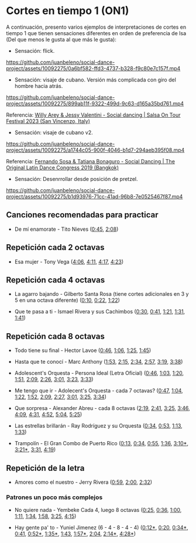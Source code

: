# Cortes en tiempo 1 (ON1)

A continuación, presento varios ejemplos de interpretaciones de cortes en tiempo 1 que tienen sensaciones diferentes en orden de preferencia de Isa (Del que menos le gusta al que más le gusta):


- Sensación: flick.

https://github.com/juanbeleno/social-dance-project/assets/10092275/0a6bf582-ffd3-4737-b328-f9c80e7c157f.mp4


- Sensación: visaje de cubano. Versión  más complicada con giro del hombre hacia atrás.

https://github.com/juanbeleno/social-dance-project/assets/10092275/899ab11f-9322-499d-9c63-d165a35bd761.mp4

Referencia: [Willy Arey & Jessy Valentini - Social dancing | Salsa On Tour Festival 2023 (San Vincenzo, Italy)](https://youtu.be/cARF65rnDu8?si=IW-2k-QMNNFyXbJy&t=85)

- Sensación: visaje de cubano v2.

https://github.com/juanbeleno/social-dance-project/assets/10092275/a1744c05-900f-4046-b1d7-294aeb395f08.mp4

Referencia: [Fernando Sosa & Tatiana Bonaguro - Social Dancing | The Original Latin Dance Congress 2019 (Bangkok)](https://youtu.be/hCpS5V_Bnkg?si=yoqadkJ8EHp6dmj6&t=209)

- Sensación: Desenrrollar desde posición de pretzel.

https://github.com/juanbeleno/social-dance-project/assets/10092275/b1d93976-71cc-41ad-96b8-7e0525467f87.mp4


## Canciones recomendadas para practicar

- De mí enamorate - Tito Nieves ([0:45](https://youtu.be/7WHf2OjagQ4?t=45), [2:08](https://youtu.be/7WHf2OjagQ4?t=128))

## Repetición cada 2 octavas

- Esa mujer - Tony Vega ([4:06](https://youtu.be/j7mZM4kOk94?si=NMQr7jVd0TjWVXbd&t=246), [4:11](https://youtu.be/j7mZM4kOk94?si=hecSVo3vsGoIto1N&t=251), [4:17](https://youtu.be/j7mZM4kOk94?si=P_8XR6doFWl_yPZi&t=257), [4:23](https://youtu.be/j7mZM4kOk94?si=g6R7rDTIFwZZ_pHe&t=263))


## Repetición cada 4 octavas

- La agarro bajando - Gilberto Santa Rosa (tiene cortes adicionales en 3 y 5 en una octava diferente) ([0:10](https://youtu.be/xWDsNex_VKA?si=t5bpa19q12fIdJIq&t=10), [0:22](https://youtu.be/xWDsNex_VKA?si=zBlqDt9r9xceV04c&t=22), [1:22](https://youtu.be/xWDsNex_VKA?si=YWGF-bMvkDTHYZeV&t=82))

- Que te pasa a ti - Ismael Rivera y sus Cachimbos ([0:30](https://youtu.be/DQP6EB2o-pA?si=2yuH_yiQ9-U-zF-X&t=30), [0:41](https://youtu.be/DQP6EB2o-pA?si=8q2xmk6WB-SQudwC&t=41), [1:21](https://youtu.be/DQP6EB2o-pA?si=g_Hy6c9sy_UQmQZp&t=81), [1:31](https://youtu.be/DQP6EB2o-pA?si=G7YRLmCO3XlMBJlN&t=91), [1:41](https://youtu.be/DQP6EB2o-pA?si=0MYFPMeyW1uqSGN4&t=101))


## Repetición cada 8 octavas

- Todo tiene su final - Hector Lavoe ([0:46](https://youtu.be/uTXP8VB52-I?si=urUsoPjrLCNCQFH7&t=46), [1:06](https://youtu.be/uTXP8VB52-I?si=nAy3WnkDvDcK2mJC&t=66), [1:25](https://youtu.be/uTXP8VB52-I?si=WNJ5cWUNiKqZKf3l&t=85), [1:45](https://youtu.be/uTXP8VB52-I?si=pE4PmsxpNG29VdfC&t=105))

- Hasta que te conocí - Marc Anthony ([1:53](https://youtu.be/yiFj0jMKdIU?t=113), [2:15](https://youtu.be/yiFj0jMKdIU?t=135), [2:34](https://youtu.be/yiFj0jMKdIU?t=154), [2:57](https://youtu.be/yiFj0jMKdIU?t=177), [3:19](https://youtu.be/yiFj0jMKdIU?t=199), [3:38](https://youtu.be/yiFj0jMKdIU?t=218))

- Adolescent's Orquesta - Persona Ideal (Letra Oficial) ([0:46](https://youtu.be/d9bRnGo2gjk?t=46), [1:03](https://youtu.be/d9bRnGo2gjk?t=63), [1:20](https://youtu.be/d9bRnGo2gjk?t=80), [1:51](https://youtu.be/d9bRnGo2gjk?t=111), [2:09](https://youtu.be/d9bRnGo2gjk?t=129), [2:26](https://youtu.be/d9bRnGo2gjk?t=146), [3:01](https://youtu.be/d9bRnGo2gjk?t=181), [3:23](https://youtu.be/d9bRnGo2gjk?t=203), [3:33](https://youtu.be/d9bRnGo2gjk?t=213))

- Me tengo que ir - Adolecent's Orquesta - cada 7 octavas? ([0:47](https://youtu.be/krA4QNOpFbU?si=rVGP3t0mEMharEh3&t=47), [1:04](https://youtu.be/krA4QNOpFbU?si=G2kWqEX1IMTIW5-n&t=64), [1:22](https://youtu.be/krA4QNOpFbU?si=m4XBVxOuSHeZW0wo&t=82), [1:52](https://youtu.be/krA4QNOpFbU?si=Apj4W25BXf-AOtdM&t=112), [2:09](https://youtu.be/krA4QNOpFbU?si=vFykw1FD-aJEPimC&t=129), [2:27](https://youtu.be/krA4QNOpFbU?si=ScmR6qUGiZvMAekW&t=147), [3:01](https://youtu.be/krA4QNOpFbU?si=4bbwv4l-_S8tewdo&t=181), [3:25](https://youtu.be/krA4QNOpFbU?si=frfIDsbCjLcMWAdD&t=205), [3:34](https://youtu.be/krA4QNOpFbU?si=vaR7amBvSG4zgzIu&t=214))

- Que sorpresa - Alexander Abreu - cada 8 octavas ([2:19](https://youtu.be/8XSoQ3ue0Bo?si=vNO2-k5rjiuNkKOl&t=139), [2:41](https://youtu.be/8XSoQ3ue0Bo?si=J1tW1uYcI2898gNs&t=161), [3:25](https://youtu.be/8XSoQ3ue0Bo?si=EP0R2m23w7ZR2Mg6&t=205), [3:46](https://youtu.be/8XSoQ3ue0Bo?si=SgOAMcAyPQS7bc23&t=226), [4:09](https://youtu.be/8XSoQ3ue0Bo?si=w3pNyhewPnyty7Mq&t=249), [4:31](https://youtu.be/8XSoQ3ue0Bo?si=6VQ2QIJpPVXLnEpK&t=271), [4:52](https://youtu.be/8XSoQ3ue0Bo?si=wTwxdlFg2Pum_4Re&t=292), [5:04](https://youtu.be/8XSoQ3ue0Bo?si=vygjeS2B1AgqrznF&t=304), [5:25](https://youtu.be/8XSoQ3ue0Bo?si=kmPxAh22vBOzImp-&t=325))

- Las estrellas brillarán - Ray Rodríguez y su Orquesta ([0:34](https://youtu.be/fKKXn0JmdjI?si=EkTV5a6FxmdOMFyD&t=34), [0:53](https://youtu.be/fKKXn0JmdjI?si=M5PktAvwxyy9ivfc&t=53), [1:13](https://youtu.be/fKKXn0JmdjI?si=WU8qxkbjTTntT-7C&t=73), [1:33](https://youtu.be/fKKXn0JmdjI?si=w2w3sj1fPWI1d3nA&t=93))

- Trampolín - El Gran Combo de Puerto Rico ([0:13](https://youtu.be/ktwLoiaCoMg?si=ijG8H2VXyOONs2ch&t=13), [0:34](https://youtu.be/ktwLoiaCoMg?si=JQu5ib2AXIrCwyub&t=34), [0:55](https://youtu.be/ktwLoiaCoMg?si=oBJ6czFjUm0sAziy&t=55), [1:36](https://youtu.be/ktwLoiaCoMg?si=aMnwe6Be99awTY_s&t=96), [3:10*](https://youtu.be/ktwLoiaCoMg?si=yuvnRad_WPfT-wdX&t=190), [3:21*](https://youtu.be/ktwLoiaCoMg?si=Dk5JhVWaTwMBqo9U&t=201), [3:31](https://youtu.be/ktwLoiaCoMg?si=ulnhrYH77k1K7E_n&t=211), [4:19](https://youtu.be/ktwLoiaCoMg?si=IHi_sfrvNpebp2Ke&t=259))

## Repetición de la letra

- Amores como el nuestro - Jerry Rivera ([0:59](https://youtu.be/sJqDmVekMWU?si=0m4zcy3mLHeX5h5g&t=59), [2:00](https://youtu.be/sJqDmVekMWU?si=gCaDsZYr7-5_0dOt&t=120), [2:32](https://youtu.be/sJqDmVekMWU?si=vUyVQ1GpDljbBQEC&t=152))

### Patrones un poco más complejos

- No quiere nada - Yembeke Cada 4, luego 8 octavas ([0:25](https://youtu.be/NyCt88P4b_c?si=pRAhJLJlICwWKwHA&t=25), [0:36](https://youtu.be/NyCt88P4b_c?si=_7CPxbCand5GXjPt&t=36), [1:00](https://youtu.be/NyCt88P4b_c?si=hTiI7Eu3YxkFDRvu&t=60), [1:11](https://youtu.be/NyCt88P4b_c?si=wglYEUIOMKrNT0_E&t=71), [1:34](https://youtu.be/NyCt88P4b_c?si=OSFh1qsyusVCRsze&t=94), [1:58](https://youtu.be/NyCt88P4b_c?si=RZuzdWCsijCRsCLQ&t=118), [3:25](https://youtu.be/NyCt88P4b_c?si=Bj71hiFo3oMteYxa&t=205), [4:15](https://youtu.be/NyCt88P4b_c?si=zR12W1dleKUwryPh&t=255))

- Hay gente pa' to - Yuniel Jimenez (6 - 4 - 8 - 4 - 4) ([0:12*](https://youtu.be/k6pUUC52X0E?t=12), [0:20](https://youtu.be/k6pUUC52X0E?t=20), [0:34*](https://youtu.be/k6pUUC52X0E?t=34), [0:41](https://youtu.be/k6pUUC52X0E?t=41), [0:52*](https://youtu.be/k6pUUC52X0E?t=52), [1:35*](https://youtu.be/k6pUUC52X0E?t=95), [1:43](https://youtu.be/k6pUUC52X0E?t=103), [1:57*](https://youtu.be/k6pUUC52X0E?t=117), [2:04](https://youtu.be/k6pUUC52X0E?t=124), [2:14*](https://youtu.be/k6pUUC52X0E?t=134), [4:28*](https://youtu.be/k6pUUC52X0E?t=268))

